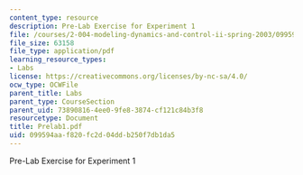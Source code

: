 ```yaml
---
content_type: resource
description: Pre-Lab Exercise for Experiment 1
file: /courses/2-004-modeling-dynamics-and-control-ii-spring-2003/099594aaf820fc2d04ddb250f7db1da5_Prelab1.pdf
file_size: 63158
file_type: application/pdf
learning_resource_types:
- Labs
license: https://creativecommons.org/licenses/by-nc-sa/4.0/
ocw_type: OCWFile
parent_title: Labs
parent_type: CourseSection
parent_uid: 73890816-4ee0-9fe8-3874-cf121c84b3f8
resourcetype: Document
title: Prelab1.pdf
uid: 099594aa-f820-fc2d-04dd-b250f7db1da5
---
```

Pre-Lab Exercise for Experiment 1